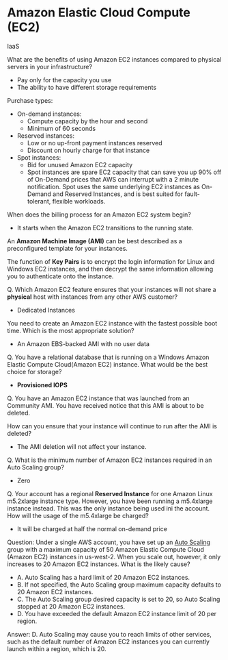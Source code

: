 # Amazon Elastic Cloud Compute (EC2)
IaaS

What are the benefits of using Amazon EC2 instances compared to physical servers in your infrastructure? 
- Pay only for the capacity you use
- The ability to have different storage requirements

Purchase types:
- On-demand instances:
    - Compute capacity by the hour and second
    - Minimum of 60 seconds
- Reserved instances:
    - Low or no up-front payment instances reserved
    - Discount on hourly charge for that instance
- Spot instances:
    - Bid for unused Amazon EC2 capacity
    - Spot instances are spare EC2 capacity that can save you up 90% off of On-Demand prices that AWS can interrupt with a 2 minute notification. Spot uses the same underlying EC2 instances as On-Demand and Reserved Instances, and is best suited for fault-tolerant, flexible workloads.

When does the billing process for an Amazon EC2 system begin?
- It starts when the Amazon EC2 transitions to the running state.

An **Amazon Machine Image (AMI)** can be best described as a preconfigured template for your instances.

The function of **Key Pairs** is to encrypt the login information for Linux and Windows EC2 instances, and then decrypt the same information allowing you to authenticate onto the instance.

Q. Which Amazon EC2 feature ensures that your instances will not share a **physical** host with instances from any other AWS customer?
- Dedicated Instances

You need to create an Amazon EC2 instance with the fastest possible boot time. Which is the most appropriate solution?
- An Amazon EBS-backed AMI with no user data

Q. You have a relational database that is running on a Windows Amazon Elastic Compute Cloud(Amazon EC2) instance. What would be the best choice for storage?
- **Provisioned IOPS**

Q. You have an Amazon EC2 instance that was launched from an Community AMI. You have received notice that this AMI is about to be deleted.

How can you ensure that your instance will continue to run after the AMI is deleted?
- The AMI deletion will not affect your instance.

Q. What is the minimum number of Amazon EC2 instances required in an Auto Scaling group?
- Zero

Q. Your account has a regional **Reserved Instance** for one Amazon Linux m5.2xlarge instance type. However, you have been running a m5.4xlarge instance instead. This was the only instance being used ini the account. How will the usage of the m5.4xlarge be charged?
- It will be charged at half the normal on-demand price


Question: Under a single AWS account, you have set up an [Auto Scaling](https://aws.amazon.com/autoscaling/) group with a maximum capacity of 50 Amazon Elastic Compute Cloud (Amazon EC2) instances in us-west-2. When you scale out, however, it only increases to 20 Amazon EC2 instances. What is the likely cause?
- A. Auto Scaling has a hard limit of 20 Amazon EC2 instances.
- B. If not specified, the Auto Scaling group maximum capacity defaults to 20 Amazon EC2 instances.
- C. The Auto Scaling group desired capacity is set to 20, so Auto Scaling stopped at 20 Amazon EC2 instances.
- D. You have exceeded the default Amazon EC2 instance limit of 20 per region.

Answer: D. Auto Scaling may cause you to reach limits of other services, such as the default number of Amazon EC2 instances you can currently launch within a region, which is 20.

